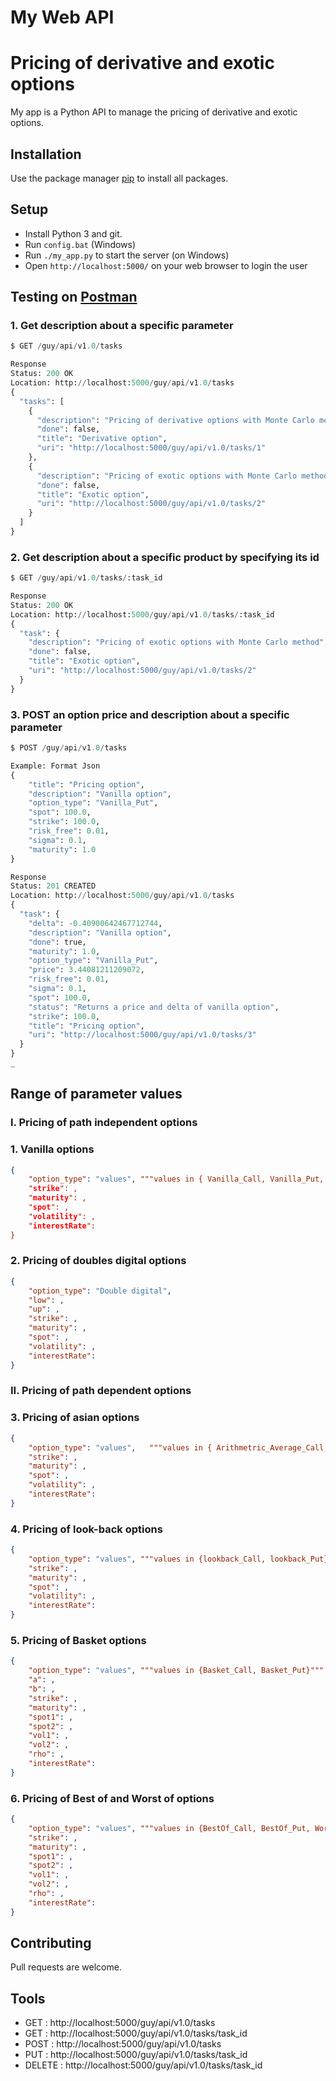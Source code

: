 My Web API
==========


# Pricing of derivative and exotic options

My app is a Python API to manage the pricing of derivative and exotic options.

## Installation

Use the package manager [pip](https://pip.pypa.io/en/stable/) to install all packages.

## Setup

- Install Python 3 and git.
- Run `config.bat` (Windows)
- Run `./my_app.py` to start the server (on Windows)
- Open `http://localhost:5000/` on your web browser to login the user

## Testing on [Postman](https://www.postman.com/downloads/)

### 1. Get description about a specific parameter 
```python
$ GET /guy/api/v1.0/tasks

Response
Status: 200 OK
Location: http://localhost:5000/guy/api/v1.0/tasks
{
  "tasks": [
    {
      "description": "Pricing of derivative options with Monte Carlo method",
      "done": false,
      "title": "Derivative option",
      "uri": "http://localhost:5000/guy/api/v1.0/tasks/1"
    },
    {
      "description": "Pricing of exotic options with Monte Carlo method",
      "done": false,
      "title": "Exotic option",
      "uri": "http://localhost:5000/guy/api/v1.0/tasks/2"
    }
  ]
}
```

### 2. Get description about a specific product by specifying its id

```python
$ GET /guy/api/v1.0/tasks/:task_id

Response
Status: 200 OK
Location: http://localhost:5000/guy/api/v1.0/tasks/:task_id
{
  "task": {
    "description": "Pricing of exotic options with Monte Carlo method",
    "done": false,
    "title": "Exotic option",
    "uri": "http://localhost:5000/guy/api/v1.0/tasks/2"
  }
}
```

### 3. POST an option price and description about a specific parameter

```python
$ POST /guy/api/v1.0/tasks

Example: Format Json
{
    "title": "Pricing option",
    "description": "Vanilla option", 
    "option_type": "Vanilla_Put", 
    "spot": 100.0, 
    "strike": 100.0, 
    "risk_free": 0.01, 
    "sigma": 0.1, 
    "maturity": 1.0
}

Response
Status: 201 CREATED
Location: http://localhost:5000/guy/api/v1.0/tasks
{
  "task": {
    "delta": -0.40900642467712744,
    "description": "Vanilla option",
    "done": true,
    "maturity": 1.0,
    "option_type": "Vanilla_Put",
    "price": 3.44081211209072,
    "risk_free": 0.01,
    "sigma": 0.1,
    "spot": 100.0,
    "status": "Returns a price and delta of vanilla option",
    "strike": 100.0,
    "title": "Pricing option",
    "uri": "http://localhost:5000/guy/api/v1.0/tasks/3"
  }
}
_
```

## Range of parameter values

### I. Pricing of path independent options
### 1. Vanilla options
```json
{
    "option_type": "values", """values in { Vanilla_Call, Vanilla_Put, Cash_Or_Nothing_Call, Cash_Or_Nothing_Put, Asset_Or_Nothing_Call, Asset_Or_Nothing_Put}
    "strike": , 
    "maturity": ,
    "spot": ,
    "volatility": ,
    "interestRate": 
} 
```

### 2. Pricing of doubles digital options
```json
{
    "option_type": "Double digital",
    "low": ,
    "up": ,
    "strike": ,
    "maturity": ,
    "spot": ,
    "volatility": ,
    "interestRate":  
}
```

### II. Pricing of path dependent options
### 3. Pricing of asian options
```json
{
    "option_type": "values",   """values in { Arithmetric_Average_Call, Arithmetric_Average_Put, Geometric_Average_Call, Geometric_Average_Put, Arithmetric_Flottant_Call, Arithmetric_Flottant_Put, Geometric_Flottant_Call, Geometric_Flottant_Put}"""
    "strike": , 
    "maturity": ,
    "spot": ,
    "volatility": ,
    "interestRate": 
} 
```

### 4. Pricing of look-back options
```json
{
    "option_type": "values", """values in {lookback_Call, lookback_Put}"""
    "strike": ,
    "maturity": ,
    "spot": ,
    "volatility": ,
    "interestRate":  
}
```

### 5. Pricing of Basket options
```json
{
    "option_type": "values", """values in {Basket_Call, Basket_Put}"""
    "a": ,
    "b": ,
    "strike": ,
    "maturity": ,
    "spot1": ,
    "spot2": ,
    "vol1": ,
    "vol2": ,
    "rho": ,
    "interestRate":  
}
```

### 6. Pricing of Best of and Worst of options
```json
{
    "option_type": "values", """values in {BestOf_Call, BestOf_Put, WorstOf_Call, WorstOf_Put}"""
    "strike": ,
    "maturity": ,
    "spot1": ,
    "spot2": ,
    "vol1": ,
    "vol2": ,
    "rho": ,
    "interestRate":  
}
```

## Contributing
Pull requests are welcome. 

Tools
-----

- GET : http://localhost:5000/guy/api/v1.0/tasks 
- GET : http://localhost:5000/guy/api/v1.0/tasks/task_id
- POST : http://localhost:5000/guy/api/v1.0/tasks
- PUT : http://localhost:5000/guy/api/v1.0/tasks/task_id
- DELETE : http://localhost:5000/guy/api/v1.0/tasks/task_id
